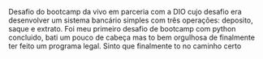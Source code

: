 Desafio do bootcamp da vivo em parceria com a DIO cujo desafio era desenvolver um sistema bancário simples com três operações: deposito, saque e extrato.
Foi meu primeiro desafio de bootcamp com python concluido, bati um pouco de cabeça mas to bem orgulhosa de finalmente ter feito um programa legal.
Sinto que finalmente to no caminho certo
